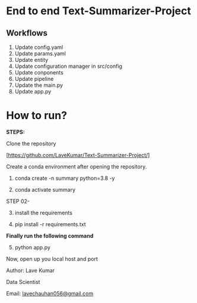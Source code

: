 

# End to end Text-Summarizer-Project


## Workflows

1. Update config.yaml
2. Update params.yaml
3. Update entity
4. Update configuration manager in src/config
5. Update conponents
6. Update pipeline
7. Update the main.py
8. Update app.py    



# How to run?

**STEPS:**

Clone the repository

[https://github.com/LaveKumar/Text-Summarizer-Project/]

Create a conda environment after opening the repository.

1. conda create -n summary python=3.8 -y

2. conda activate summary

STEP 02- 

3. install the requirements

4. pip install -r requirements.txt


**Finally run the following command**

5. python app.py


Now,
open up you local host and port


Author: Lave Kumar

Data Scientist

Email: lavechauhan056@gmail.com



